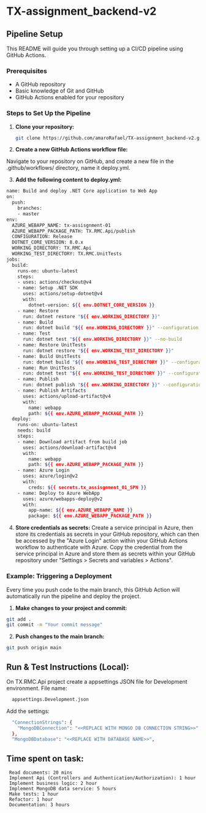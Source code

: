 # TX-assignment_backend-v2

## Pipeline Setup

This README will guide you through setting up a CI/CD pipeline using GitHub Actions.

### Prerequisites

- A GitHub repository
- Basic knowledge of Git and GitHub
- GitHub Actions enabled for your repository

### Steps to Set Up the Pipeline

1. **Clone your repository:**
   ```sh
   git clone https://github.com/amaroRafael/TX-assignment_backend-v2.git
   ```
2. **Create a new GitHub Actions workflow file:**

Navigate to your repository on GitHub, and create a new file in the .github/workflows/ directory, name it deploy.yml.

3. **Add the following content to deploy.yml:**

  ```sh
  name: Build and deploy .NET Core application to Web App
  on:
    push:
      branches:
      - master
  env:
    AZURE_WEBAPP_NAME: tx-assisgnment-01
    AZURE_WEBAPP_PACKAGE_PATH: TX.RMC.Api/publish
    CONFIGURATION: Release
    DOTNET_CORE_VERSION: 8.0.x
    WORKING_DIRECTORY: TX.RMC.Api
    WORKING_TEST_DIRECTORY: TX.RMC.UnitTests
  jobs:
    build:
      runs-on: ubuntu-latest
      steps:
      - uses: actions/checkout@v4
      - name: Setup .NET SDK
        uses: actions/setup-dotnet@v4
        with:
          dotnet-version: ${{ env.DOTNET_CORE_VERSION }}
      - name: Restore
        run: dotnet restore "${{ env.WORKING_DIRECTORY }}"
      - name: Build
        run: dotnet build "${{ env.WORKING_DIRECTORY }}" --configuration ${{ env.CONFIGURATION }} --no-restore
      - name: Test
        run: dotnet test "${{ env.WORKING_DIRECTORY }}" --no-build
      - name: Restore UnitTests
        run: dotnet restore "${{ env.WORKING_TEST_DIRECTORY }}"
      - name: Build UnitTests
        run: dotnet build "${{ env.WORKING_TEST_DIRECTORY }}" --configuration Debug --no-restore
      - name: Run UnitTests
        run: dotnet test "${{ env.WORKING_TEST_DIRECTORY }}" --configuration Debug --no-build
      - name: Publish
        run: dotnet publish "${{ env.WORKING_DIRECTORY }}" --configuration ${{ env.CONFIGURATION }} --no-build --output "${{ env.AZURE_WEBAPP_PACKAGE_PATH }}"
      - name: Publish Artifacts
        uses: actions/upload-artifact@v4
        with:
          name: webapp
          path: ${{ env.AZURE_WEBAPP_PACKAGE_PATH }}
    deploy:
      runs-on: ubuntu-latest
      needs: build
      steps:
      - name: Download artifact from build job
        uses: actions/download-artifact@v4
        with:
          name: webapp
          path: ${{ env.AZURE_WEBAPP_PACKAGE_PATH }}
      - name: Azure Login
        uses: azure/login@v2
        with:
          creds: ${{ secrets.tx_assisgnment_01_SPN }}
      - name: Deploy to Azure WebApp
        uses: azure/webapps-deploy@v2
        with:
          app-name: ${{ env.AZURE_WEBAPP_NAME }}
          package: ${{ env.AZURE_WEBAPP_PACKAGE_PATH }}  
  ```

4. **Store credentials as secrets:**
Create a service principal in Azure, then store its credentials as secrets in your GitHub repository, which can then be accessed by the "Azure Login" action within your GitHub Actions workflow to authenticate with Azure.
Copy the credential from the service principal in Azure and store them as secrets within your GitHub repository under "Settings > Secrets and variables > Actions".

### Example: Triggering a Deployment
Every time you push code to the main branch, this GitHub Action will automatically run the pipeline and deploy the project.

1. **Make changes to your project and commit:**

```sh
git add .
git commit -m "Your commit message"
```

2. **Push changes to the main branch:**
```sh
git push origin main
```


## Run & Test Instructions (Local):
On TX.RMC.Api project create a appsettings JSON file for Development environment. 
File name:
  ```sh 
    appsettings.Development.json
  ```

Add the settings:
  ```sh
    "ConnectionStrings": {
      "MongoDBConnection": "<<REPLACE WITH MONGO DB CONNECTION STRING>>"
    },
    "MongoDBDatabase": "<<REPLACE WITH DATABASE NAME>>",
  ``` 


  ## Time spent on task:
     Read documents: 20 mins
     Implement Api (Controllers and Authentication/Authorization): 1 hour
     Implement business logic: 2 hour
     Implement MongoDB data service: 5 hours
     Make tests: 1 hour
     Refactor: 1 hour
     Documentation: 3 hours